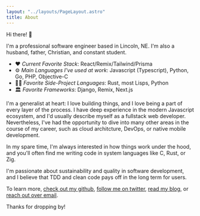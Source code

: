 ```yaml
---
layout: "../layouts/PageLayout.astro"
title: About
---
```


Hi there! 👋

I'm a professional software engineer based in Lincoln, NE. I'm also a husband,
father, Christian, and constant student.

- ❤️ _Current Favorite Stack_: React/Remix/Tailwind/Prisma
- ⚙ _Main Languages I've used at work_: Javascript (Typescript), Python, Go, PHP, Objective-C
- 👨‍💻 _Favorite Side-Project Languages_: Rust, most Lisps, Python
- 🏛 _Favorite Frameworks_: Django, Remix, Next.js

I'm a generalist at heart: I love building things, and I love being a part of
every layer of the process. I have deep experience in the modern Javascript
ecosystem, and I'd usually describe myself as a fullstack web developer.
Nevertheless, I've had the opportunity to dive into many other areas in the
course of my career, such as cloud architcture, DevOps, or native mobile
development.

In my spare time, I'm always interested in how things work under the hood, and
you'll often find me writing code in system languages like C, Rust, or Zig.

I'm passionate about sustainability and quality in software development, and I
believe that TDD and clean code pays off in the long term for users.

To learn more, [check out my github](https://github.com/michaelhelvey), [follow
me on twitter](https://twitter.com/_michaelhelvey), [read my blog](/blog), or
[reach out over email](/contact).

Thanks for dropping by!
